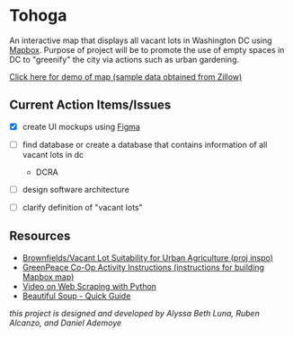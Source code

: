 # Tohoga

An interactive map that displays all vacant lots in Washington DC using [Mapbox](https://www.mapbox.com/). 
Purpose of project will be to promote the use of empty spaces in DC to "greenify" the city via actions such as urban gardening.

[Click here for demo of map (sample data obtained from Zillow)](https://broadleaf-horn-walrus.glitch.me)

## Current Action Items/Issues ##
- [x] create UI mockups using [Figma](https://www.figma.com/)
- [ ] find database or create a database that contains information of all vacant lots in dc
  - DCRA
- [ ] design software architecture
- [ ] clarify definition of "vacant lots"


## Resources ##
- [Brownfields/Vacant Lot Suitability for Urban Agriculture (proj inspo)](http://superfund.ucsd.edu/initiative/urban-agriculture-assetmapping)
- [GreenPeace Co-Op Activity Instructions (instructions for building Mapbox map)](https://docs.google.com/document/d/1mTcOnU_90YN4rp8RV7todfDCVvS77edHaXcYFP551DU/edit#heading=h.iv8tghehy9cb)
- [Video on Web Scraping with Python](https://youtu.be/XVv6mJpFOb0)
- [Beautiful Soup - Quick Guide](https://www.tutorialspoint.com/beautiful_soup/beautiful_soup_quick_guide.htm)

*this project is designed and developed by Alyssa Beth Luna, Ruben Alcanzo, and Daniel Ademoye*
